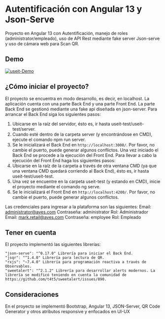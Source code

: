 # Autentificación con Angular 13 y Json-Serve

Proyecto en Angular 13 con Autentificación, manejo de roles (administrator/empleado), uso de API Rest mediante fake server Json-serve y uso de cámara web para Scan QR.

## Demo

<a href="https://ibb.co/5TJV55b"><img src="https://i.ibb.co/mJP7HHf/useit-Demo.gif" alt="useit-Demo" border="0"></a>

## ¿Cómo iniciar el proyecto?

El proyecto se encuentra en modo desarrollo, es decir, en localhost. 
La aplicación cuenta con una parte Back End y una parte Front End. La parte Back End se gestionó mediante una fake api diseñada en json-server. Para arrancar el Back End siga los siguientes pasos:
1. Ubicarse en la raíz del servidor, ésto es, ir hasta useit-test/useit-test/server.
2. Cuando esté dentro de la carpeta server (y encontrándose en CMD), ejecute el comando npm run server.
3. Se le inicializará el Back End en `http://localhost:3000/`. Por favor, no cambie el puerto, puede generar algunos conflictos.
Una vez iniciado el Back End se procede a la ejecución del Front End. Para llevar a cabo la ejecución del Front End haga los siguientes pasos:
1. Ubicarse en la raíz de la carpeta a través de otra ventana CMD (ya que una ventana CMD quedará corriendo al Back End), ésto es, ir hasta useit-test/useit-test.
2. Una vez se encuentre en la carpeta useit-test (y estando en CMD), inicie el proyecto mediante el comando ng serve.
3. Se le inicializará el Front End en `http://localhost:4200/`. Por favor, no cambie el puerto, puede generar algunos conflictos.

Las credenciales para ingresar a la plataforma son las siguientes:
Email: administrator@aves.com Contraseña: administrator Rol: Administrador
Email: mark.retail@aves.com Contraseña: employee Rol: Empleado


## Tener en cuenta

El proyecto implementó las siguientes librerías:

    "json-serve": "^0.17.0" Librería para iniciar el Back End.
    "jsqr": "^1.4.0" Librería para lectura de QR.
    "rxjs": "~7.4.0" Librería para programación reactiva a través de Observables.
    "sweetalert": "^2.1.2" Librería para desarrollar alerts modernos. La librería se modificó teniendo en cuenta la comunidad de https://github.com/t4t5/sweetalert/issues/890.

## Consideraciones

En el proyecto se implementó Bootstrap, Angular 13, JSON-Server, QR Code Generator y otros atributos responsive y enfocados en UI-UX  
